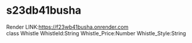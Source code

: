 # s23db41busha


Render LINK:https://f23wb41busha.onrender.com<br>
class Whistle WhistleId:String Whistle_Price:Number Whistle_Style:String

